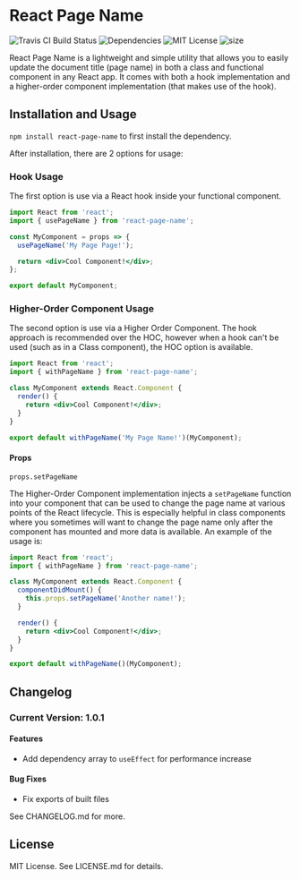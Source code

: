 # React Page Name

![Travis CI Build Status](https://travis-ci.org/RyanFitzgerald/react-page-name.svg?branch=master)
![Dependencies](https://img.shields.io/david/ryanfitzgerald/react-page-name)
![MIT License](https://img.shields.io/npm/l/react-page-name)
![size](https://img.shields.io/bundlephobia/minzip/react-page-name)

React Page Name is a lightweight and simple utility that allows you to easily update the document title (page name) in both a class and functional component in any React app. It comes with both a hook implementation and a higher-order component implementation (that makes use of the hook).

## Installation and Usage

`npm install react-page-name` to first install the dependency.

After installation, there are 2 options for usage:

### Hook Usage

The first option is use via a React hook inside your functional component.

```jsx
import React from 'react';
import { usePageName } from 'react-page-name';

const MyComponent = props => {
  usePageName('My Page Page!');

  return <div>Cool Component!</div>;
};

export default MyComponent;
```

### Higher-Order Component Usage

The second option is use via a Higher Order Component. The hook approach is recommended over the HOC, however when a hook can't be used (such as in a Class component), the HOC option is available.

```jsx
import React from 'react';
import { withPageName } from 'react-page-name';

class MyComponent extends React.Component {
  render() {
    return <div>Cool Component!</div>;
  }
}

export default withPageName('My Page Name!')(MyComponent);
```

#### Props

`props.setPageName`

The Higher-Order Component implementation injects a `setPageName` function into your component that can be used to change the page name at various points of the React lifecycle. This is especially helpful in class components where you sometimes will want to change the page name only after the component has mounted and more data is available. An example of the usage is:

```jsx
import React from 'react';
import { withPageName } from 'react-page-name';

class MyComponent extends React.Component {
  componentDidMount() {
    this.props.setPageName('Another name!');
  }

  render() {
    return <div>Cool Component!</div>;
  }
}

export default withPageName()(MyComponent);
```

## Changelog

### Current Version: 1.0.1

#### Features

- Add dependency array to `useEffect` for performance increase

#### Bug Fixes

- Fix exports of built files

See CHANGELOG.md for more.

## License

MIT License. See LICENSE.md for details.
